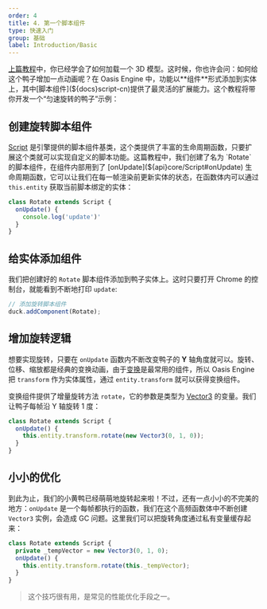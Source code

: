 ```yaml
---
order: 4
title: 4. 第一个脚本组件
type: 快速入门
group: 基础
label: Introduction/Basic
---
```


[上篇教程](${docs}model-cn)中，你已经学会了如何加载一个 3D 模型。这时候，你也许会问：如何给这个鸭子增加一点动画呢？在 Oasis Engine 中，功能以**组件**形式添加到实体上，其中[脚本组件](${docs}script-cn)提供了最灵活的扩展能力。这个教程将带你开发一个“匀速旋转的鸭子”示例：

<playground src="script-basic.ts"></playground>

## 创建旋转脚本组件

[Script](${api}core/Script) 是引擎提供的脚本组件基类，这个类提供了丰富的生命周期函数，只要扩展这个类就可以实现自定义的脚本功能。这篇教程中，我们创建了名为 `Rotate` 的脚本组件，在组件内部用到了 [onUpdate](${api}core/Script#onUpdate) 生命周期函数，它可以让我们在每一帧渲染前更新实体的状态，在函数体内可以通过 `this.entity` 获取当前脚本绑定的实体：

```typescript
class Rotate extends Script {
  onUpdate() {
    console.log('update')'
  }
}
```

## 给实体添加组件

我们把创建好的 `Rotate` 脚本组件添加到鸭子实体上。这时只要打开 Chrome 的控制台，就能看到不断地打印 `update`:

```typescript
// 添加旋转脚本组件
duck.addComponent(Rotate);
```

## 增加旋转逻辑

想要实现旋转，只要在 `onUpdate` 函数内不断改变鸭子的 **Y** 轴角度就可以。旋转、位移、缩放都是经典的变换动画，由于[变换](${docs}transform-cn)是最常用的组件，所以 Oasis Engine 把 `transform` 作为实体属性，通过 `entity.transform` 就可以获得变换组件。

变换组件提供了增量旋转方法 `rotate`，它的参数是类型为 [Vector3](${api}math/Vector3) 的变量。我们让鸭子每帧沿 Y 轴旋转 1 度：

```typescript
class Rotate extends Script {
  onUpdate() {
    this.entity.transform.rotate(new Vector3(0, 1, 0));
  }
}
```

## 小小的优化

到此为止，我们的小黄鸭已经萌萌地旋转起来啦！不过，还有一点小小的不完美的地方：`onUpdate` 是一个每帧都执行的函数，我们在这个高频函数体中不断创建 `Vector3` 实例，会造成 GC 问题。这里我们可以把旋转角度通过私有变量缓存起来：

```typescript
class Rotate extends Script {
  private _tempVector = new Vector3(0, 1, 0);
  onUpdate() {
    this.entity.transform.rotate(this._tempVector);
  }
}
```

> 这个技巧很有用，是常见的性能优化手段之一。